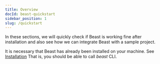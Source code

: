```yaml
---
title: Overview
docId: beast-quickstart
sidebar_position: 1
slug: /quickstart
---
```


In these sections, we will quickly check if Beast is working fine after installation and also see how we can integrate Beast with a sample project.

It is necessary that Beast has already been installed on your machine. See [Installation](../mainDocs/installation) That is, you should be able to call *beast* CLI. 